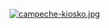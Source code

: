 [![campeche-kiosko.jpg](https://i.postimg.cc/G3jgyBP9/campeche-kiosko.jpg)](https://postimg.cc/23VxpSKf)
